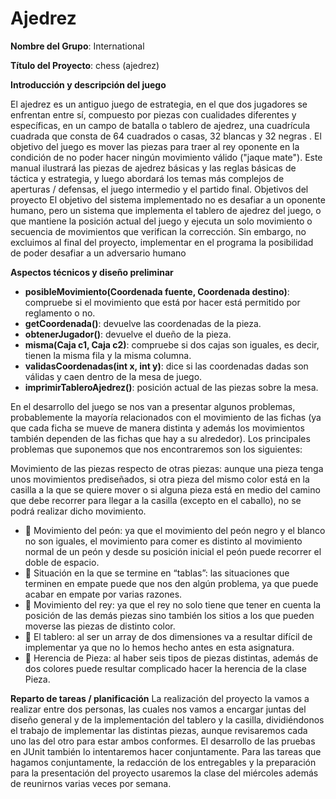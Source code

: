 # Ajedrez

**Nombre del Grupo**: International 

**Título del Proyecto**: chess (ajedrez)

**Introducción y descripción del juego**
 
El ajedrez es un antiguo juego de estrategia, en el que dos jugadores se enfrentan entre sí, compuesto por piezas con cualidades diferentes y específicas, en un campo de batalla o tablero de ajedrez, una cuadrícula cuadrada que consta de 64 cuadrados o casas, 32 blancas y 32 negras . El objetivo del juego es mover las piezas para traer al rey oponente en la condición de no poder hacer ningún movimiento válido ("jaque mate"). Este manual ilustrará las piezas de ajedrez básicas y las reglas básicas de táctica y estrategia, y luego abordará los temas más complejos de aperturas / defensas, el juego intermedio y el partido final.
 Objetivos del proyecto
El objetivo del sistema implementado no es desafiar a un oponente humano, pero un sistema que implementa el tablero de ajedrez del juego, o que mantiene la posición actual del juego y ejecuta un solo movimiento o secuencia de movimientos que verifican la corrección.
Sin embargo, no excluimos al final del proyecto, implementar en el programa la posibilidad de poder desafiar a un adversario humano

**Aspectos técnicos y diseño preliminar**
 

* **posibleMovimiento(Coordenada fuente, Coordenada destino)**: compruebe si el movimiento que está por hacer está permitido por reglamento o no.
* **getCoordenada()**: devuelve las coordenadas de la pieza.
* **obtenerJugador()**: devuelve el dueño de la pieza.
* **misma(Caja c1, Caja c2)**: compruebe si dos cajas son iguales, es decir, tienen la misma fila y la misma columna.
* **validasCoordenadas(int x, int y)**: dice si las coordenadas dadas son válidas y caen dentro de la mesa de juego.
* **imprimirTableroAjedrez()**: posición actual de las piezas sobre la mesa.

En el desarrollo del juego se nos van a presentar algunos problemas,
probablemente la mayoría relacionados con el movimiento de las fichas (ya que cada ficha
se mueve de manera distinta y además los movimientos también dependen de las fichas que
hay a su alrededor). Los principales problemas que suponemos que nos encontraremos son
los siguientes:

Movimiento de las piezas respecto de otras piezas: aunque una pieza tenga unos
movimientos prediseñados, si otra pieza del mismo color está en la casilla a la que se
quiere mover o si alguna pieza está en medio del camino que debe recorrer para llegar
a la casilla (excepto en el caballo), no se podrá realizar dicho movimiento.
*  Movimiento del peón: ya que el movimiento del peón negro y el blanco no son iguales,
el movimiento para comer es distinto al movimiento normal de un peón y desde su
posición inicial el peón puede recorrer el doble de espacio.
*  Situación en la que se termine en “tablas”: las situaciones que terminen en empate
puede que nos den algún problema, ya que puede acabar en empate por varias
razones.
*  Movimiento del rey: ya que el rey no solo tiene que tener en cuenta la posición de las
demás piezas sino también los sitios a los que pueden moverse las piezas de distinto
color.
*  El tablero: al ser un array de dos dimensiones va a resultar difícil de implementar ya
que no lo hemos hecho antes en esta asignatura.
*  Herencia de Pieza: al haber seis tipos de piezas distintas, además de dos colores puede
resultar complicado hacer la herencia de la clase Pieza.

**Reparto de tareas / planificación**
La realización del proyecto la vamos a realizar entre dos personas, las cuales nos
vamos a encargar juntas del diseño general y de la implementación del tablero y la casilla,
dividiéndonos el trabajo de implementar las distintas piezas, aunque revisaremos cada uno
las del otro para estar ambos conformes. El desarrollo de las pruebas en JUnit también lo
intentaremos hacer conjuntamente.
Para las tareas que hagamos conjuntamente, la redacción de los entregables y la
preparación para la presentación del proyecto usaremos la clase del miércoles además de
reunirnos varias veces por semana.
